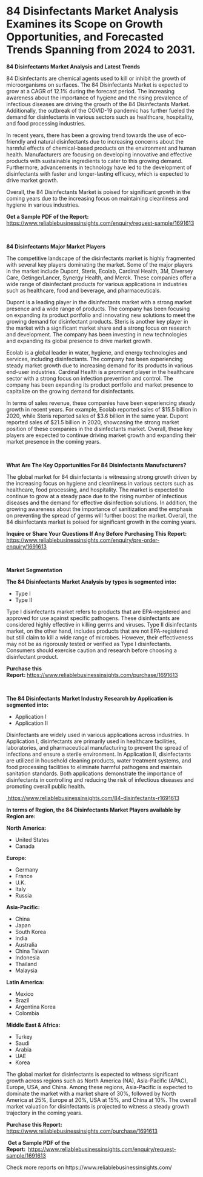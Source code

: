 <p><h1>84 Disinfectants Market Analysis Examines its Scope on Growth Opportunities, and Forecasted Trends Spanning from 2024 to 2031.</h1></p><p><strong>84 Disinfectants Market Analysis and Latest Trends</strong></p>
<p><p>84 Disinfectants are chemical agents used to kill or inhibit the growth of microorganisms on surfaces. The 84 Disinfectants Market is expected to grow at a CAGR of 12.1% during the forecast period. The increasing awareness about the importance of hygiene and the rising prevalence of infectious diseases are driving the growth of the 84 Disinfectants Market. Additionally, the outbreak of the COVID-19 pandemic has further fueled the demand for disinfectants in various sectors such as healthcare, hospitality, and food processing industries.</p><p>In recent years, there has been a growing trend towards the use of eco-friendly and natural disinfectants due to increasing concerns about the harmful effects of chemical-based products on the environment and human health. Manufacturers are focusing on developing innovative and effective products with sustainable ingredients to cater to this growing demand. Furthermore, advancements in technology have led to the development of disinfectants with faster and longer-lasting efficacy, which is expected to drive market growth.</p><p>Overall, the 84 Disinfectants Market is poised for significant growth in the coming years due to the increasing focus on maintaining cleanliness and hygiene in various industries.</p></p>
<p><strong>Get a Sample PDF of the Report:&nbsp;</strong> <a href="https://www.reliablebusinessinsights.com/enquiry/request-sample/1691613">https://www.reliablebusinessinsights.com/enquiry/request-sample/1691613</a></p>
<p>&nbsp;</p>
<p><strong>84 Disinfectants Major Market Players</strong></p>
<p><p>The competitive landscape of the disinfectants market is highly fragmented with several key players dominating the market. Some of the major players in the market include Dupont, Steris, Ecolab, Cardinal Health, 3M, Diversey Care, Getinge/Lancer, Synergy Health, and Merck. These companies offer a wide range of disinfectant products for various applications in industries such as healthcare, food and beverage, and pharmaceuticals.</p><p>Dupont is a leading player in the disinfectants market with a strong market presence and a wide range of products. The company has been focusing on expanding its product portfolio and innovating new solutions to meet the growing demand for disinfectant products. Steris is another key player in the market with a significant market share and a strong focus on research and development. The company has been investing in new technologies and expanding its global presence to drive market growth.</p><p>Ecolab is a global leader in water, hygiene, and energy technologies and services, including disinfectants. The company has been experiencing steady market growth due to increasing demand for its products in various end-user industries. Cardinal Health is a prominent player in the healthcare sector with a strong focus on infection prevention and control. The company has been expanding its product portfolio and market presence to capitalize on the growing demand for disinfectants.</p><p>In terms of sales revenue, these companies have been experiencing steady growth in recent years. For example, Ecolab reported sales of $15.5 billion in 2020, while Steris reported sales of $3.6 billion in the same year. Dupont reported sales of $21.5 billion in 2020, showcasing the strong market position of these companies in the disinfectants market. Overall, these key players are expected to continue driving market growth and expanding their market presence in the coming years.</p></p>
<p>&nbsp;</p>
<p><strong>What Are The Key Opportunities For 84 Disinfectants Manufacturers?</strong></p>
<p><p>The global market for 84 disinfectants is witnessing strong growth driven by the increasing focus on hygiene and cleanliness in various sectors such as healthcare, food processing, and hospitality. The market is expected to continue to grow at a steady pace due to the rising number of infectious diseases and the demand for effective disinfection solutions. In addition, the growing awareness about the importance of sanitization and the emphasis on preventing the spread of germs will further boost the market. Overall, the 84 disinfectants market is poised for significant growth in the coming years.</p></p>
<p><strong>Inquire or Share Your Questions If Any Before Purchasing This Report:</strong> <a href="https://www.reliablebusinessinsights.com/enquiry/pre-order-enquiry/1691613">https://www.reliablebusinessinsights.com/enquiry/pre-order-enquiry/1691613</a></p>
<p>&nbsp;</p>
<p><strong>Market Segmentation</strong></p>
<p><strong>The 84 Disinfectants Market Analysis by types is segmented into:</strong></p>
<p><ul><li>Type I</li><li>Type II</li></ul></p>
<p><p>Type I disinfectants market refers to products that are EPA-registered and approved for use against specific pathogens. These disinfectants are considered highly effective in killing germs and viruses. Type II disinfectants market, on the other hand, includes products that are not EPA-registered but still claim to kill a wide range of microbes. However, their effectiveness may not be as rigorously tested or verified as Type I disinfectants. Consumers should exercise caution and research before choosing a disinfectant product.</p></p>
<p><strong>Purchase this Report:&nbsp;</strong><a href="https://www.reliablebusinessinsights.com/purchase/1691613">https://www.reliablebusinessinsights.com/purchase/1691613</a></p>
<p>&nbsp;</p>
<p><strong>The 84 Disinfectants Market Industry Research by Application is segmented into:</strong></p>
<p><ul><li>Application I</li><li>Application II</li></ul></p>
<p><p>Disinfectants are widely used in various applications across industries. In Application I, disinfectants are primarily used in healthcare facilities, laboratories, and pharmaceutical manufacturing to prevent the spread of infections and ensure a sterile environment. In Application II, disinfectants are utilized in household cleaning products, water treatment systems, and food processing facilities to eliminate harmful pathogens and maintain sanitation standards. Both applications demonstrate the importance of disinfectants in controlling and reducing the risk of infectious diseases and promoting overall public health.</p></p>
<p><a href="https://www.reliablebusinessinsights.com/84-disinfectants-r1691613">&nbsp;https://www.reliablebusinessinsights.com/84-disinfectants-r1691613</a></p>
<p><strong>In terms of Region, the 84 Disinfectants Market Players available by Region are:</strong></p>
<p>
    <p> <strong> North America: </strong>
        <ul>
            <li>United States</li>
            <li>Canada</li>
        </ul>
        </p> 
    <p> <strong> Europe: </strong>
        <ul>
            <li>Germany</li>
            <li>France</li>
            <li>U.K.</li>
            <li>Italy</li>
            <li>Russia</li>
        </ul>
        </p> 
    <p> <strong> Asia-Pacific: </strong>
        <ul>
            <li>China</li>
            <li>Japan</li>
            <li>South Korea</li>
            <li>India</li>
            <li>Australia</li>
            <li>China Taiwan</li>
            <li>Indonesia</li>
            <li>Thailand</li>
            <li>Malaysia</li>
        </ul>
        </p> 
    <p> <strong> Latin America: </strong>
        <ul>
            <li>Mexico</li>
            <li>Brazil</li>
            <li>Argentina Korea</li>
            <li>Colombia</li>
        </ul>
        </p> 
    <p> <strong> Middle East & Africa: </strong>
        <ul>
            <li>Turkey</li>
            <li>Saudi</li>
            <li>Arabia</li>
            <li>UAE</li>
            <li>Korea</li>
        </ul>
    </p>
    </p>
<p><p>The global market for disinfectants is expected to witness significant growth across regions such as North America (NA), Asia-Pacific (APAC), Europe, USA, and China. Among these regions, Asia-Pacific is expected to dominate the market with a market share of 30%, followed by North America at 25%, Europe at 20%, USA at 15%, and China at 10%. The overall market valuation for disinfectants is projected to witness a steady growth trajectory in the coming years.</p></p>
<p><strong>Purchase this Report: </strong><a href="https://www.reliablebusinessinsights.com/purchase/1691613">https://www.reliablebusinessinsights.com/purchase/1691613</a></p>
<p>&nbsp;<strong>Get a Sample PDF of the Report:&nbsp;&nbsp;</strong><a href="https://www.reliablebusinessinsights.com/enquiry/request-sample/1691613">https://www.reliablebusinessinsights.com/enquiry/request-sample/1691613</a></p>
<p><strong></strong></p>
<p>Check more reports on https://www.reliablebusinessinsights.com/</p>